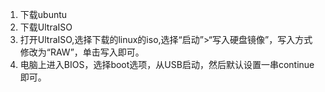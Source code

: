 1. 下载ubuntu
2. 下载UltraISO
3. 打开UltraISO,选择下载的linux的iso,选择“启动”>“写入硬盘镜像”，写入方式修改为“RAW”，单击写入即可。
4. 电脑上进入BIOS，选择boot选项，从USB启动，然后默认设置一串continue即可。
